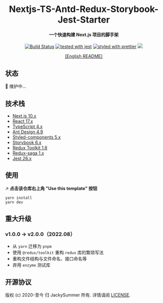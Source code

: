 <h1 align="center">
   Nextjs-TS-Antd-Redux-Storybook-Jest-Starter
</h1>

<h4 align="center">
  一个快速构建 Next.js 项目的脚手架
</h4>

<div align="center">

[![Build Status](https://travis-ci.com/Jacky-Summer/nextjs-ts-antd-redux-storybook-starter.svg?branch=master)](https://travis-ci.com/Jacky-Summer/nextjs-ts-antd-redux-storybook-starter) [![tested with jest](https://img.shields.io/badge/tested_with-jest-99424f.svg)](https://github.com/facebook/jest) [![styled with prettier](https://img.shields.io/badge/styled_with-prettier-ff69b4.svg)](https://github.com/prettier/prettier) ![](https://img.shields.io/github/license/Jacky-Summer/nextjs-ts-antd-redux-storybook-starter)

</div>

<div align="center">
  <a href="https://github.com/Jacky-Summer/nextjs-ts-antd-redux-storybook-starter/blob/master/README.md" target="_self">[English README]</a>
</div>

## 状态

🚧 维护中...

## 技术栈

- [Next.js 10.x](https://nextjs.org/)
- [React 17.x](https://reactjs.org/)
- [TypeScript 4.x](https://www.typescriptlang.org/)
- [Ant Design 4.9](https://ant.design/index-cn)
- [Styled-components 5.x](https://styled-components.com/)
- [Storybook 6.x](https://storybook.js.org/)
- [Redux Toolkit 1.8](https://redux-toolkit.js.org/)
- [Redux-saga 1.x](https://redux-saga.js.org/)
- [Jest 26.x](https://styled-components.com/)

## 使用

↗️ **点击该仓库右上角 "Use this template" 按钮**

```
yarn install
yarn dev
```

## 重大升级

### v1.0.0 -> v2.0.0（2022.08）

- 从 `yarn` 迁移为 `pnpm`
- 使用 `@redux/toolkit` 重构 `redux` 库的繁琐写法
- 重构文件结构与文件命名、接口命名等
- 弃用 `enzyme` 测试库

## 开源协议

版权 (c) 2020-至今 归 JackySummer 所有. 详情请阅 [LICENSE](./LICENSE).
